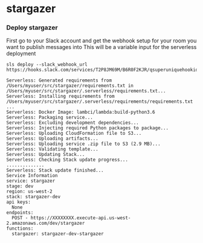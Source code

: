# stargazer


### Deploy stargazer

First go to your Slack account and get the webhook setup for your room you want to publish messages into
This will be a variable input for the serverless deployment

```
sls deploy --slack_webhook_url https://hooks.slack.com/services/T2P8JM69M/B6R0F2KJR/qsuperuniquehookid

Serverless: Generated requirements from /Users/myuser/src/stargazer/requirements.txt in /Users/myuser/src/stargazer/.serverless/requirements.txt...
Serverless: Installing requirements from /Users/myuser/src/stargazer/.serverless/requirements/requirements.txt ...
Serverless: Docker Image: lambci/lambda:build-python3.6
Serverless: Packaging service...
Serverless: Excluding development dependencies...
Serverless: Injecting required Python packages to package...
Serverless: Uploading CloudFormation file to S3...
Serverless: Uploading artifacts...
Serverless: Uploading service .zip file to S3 (2.9 MB)...
Serverless: Validating template...
Serverless: Updating Stack...
Serverless: Checking Stack update progress...
..............
Serverless: Stack update finished...
Service Information
service: stargazer
stage: dev
region: us-west-2
stack: stargazer-dev
api keys:
  None
endpoints:
  POST - https://XXXXXXXX.execute-api.us-west-2.amazonaws.com/dev/stargazer
functions:
  stargazer: stargazer-dev-stargazer
```


